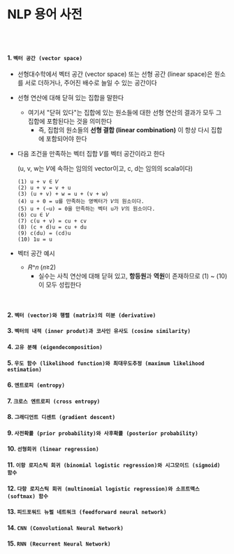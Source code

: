 # NLP 용어 사전

<br>

<br>

#### 1. `벡터 공간 (vector space)`

- 선형대수학에서 벡터 공간 (vector space) 또는 선형 공간 (linear space)은 원소를 서로 더하거나, 주어진 배수로 늘일 수 있는 공간이다
- 선형 연산에 대해 닫혀 있는 집합을 말한다
  - 여기서 "닫혀 있다"는 집합에 있는 원소들에 대한 선형 연산의 결과가 모두 그 집합에 포함된다는 것을 의미한다
    - 즉, 집합의 원소들의 **선형 결합 (linear combination)** 이 항상 다시 집합에 포함되어야 한다

- 다음 조건을 만족하는 벡터 집합 𝑉를 벡터 공간이라고 한다

  (u, v, w는 𝑉에 속하는 임의의 vector이고, c, d는 임의의 scala이다)

  ```
  (1) u + v ∈ 𝑉
  (2) u + v = v + u
  (3) (u + v) + w = u + (v + w)
  (4) u + 0 = u를 만족하는 영벡터가 𝑉의 원소이다.
  (5) u + (−u) = 0을 만족하는 벡터 u가 𝑉의 원소이다.
  (6) cu ∈ 𝑉
  (7) c(u + v) = cu + cv
  (8) (c + d)u = cu + du
  (9) c(du) = (cd)u
  (10) 1u = u
  ```

- 벡터 공간 예시
  - 𝑅^𝑛 (𝑛≥2)
    - 실수는 사칙 연산에 대해 닫혀 있고, **항등원**과 **역원**이 존재하므로 (1) ~ (10)이 모두 성립한다

<br>

#### 2. `벡터 (vector)와 행렬 (matrix)의 미분 (derivative)`

#### 3. `벡터의 내적 (inner produt)과 코사인 유사도 (cosine similarity)`

#### 4. `고유 분해 (eigendecomposition)`

#### 5. `우도 함수 (likelihood function)와 최대우도추정 (maximum likelihood estimation)`

#### 6. `엔트로피 (entropy)`

#### 7. `크로스 엔트로피 (cross entropy)`

#### 8. `그래디언트 디센트 (gradient descent)`

#### 9. `사전확률 (prior probability)와 사후확률 (posterior probability)`

#### 10. `선형회귀 (linear regression)`

#### 11. `이항 로지스틱 회귀 (binomial logistic regression)와 시그모이드 (sigmoid) 함수`

#### 12. `다항 로지스틱 회귀 (multinomial logistic regression)와 소프트맥스 (softmax) 함수`

#### 13. `피드포워드 뉴럴 네트워크 (feedforward neural network)`

#### 14. `CNN (Convolutional Neural Network)`

#### 15. `RNN (Recurrent Neural Network)`

